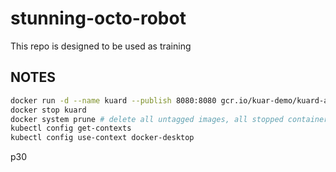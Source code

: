 # stunning-octo-robot
This repo is designed to be used as training

## NOTES

``` bash
docker run -d --name kuard --publish 8080:8080 gcr.io/kuar-demo/kuard-amd64:blue
docker stop kuard
docker system prune # delete all untagged images, all stopped containers etc`
kubectl config get-contexts
kubectl config use-context docker-desktop
```

p30
